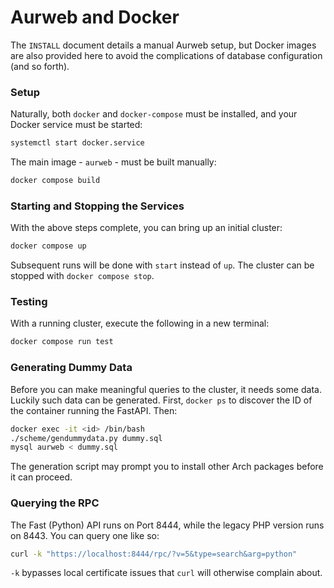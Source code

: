 # Aurweb and Docker

The `INSTALL` document details a manual Aurweb setup, but Docker images are also
provided here to avoid the complications of database configuration (and so
forth).

### Setup

Naturally, both `docker` and `docker-compose` must be installed, and your Docker
service must be started:

```sh
systemctl start docker.service
```

The main image - `aurweb` - must be built manually:

```sh
docker compose build
```

### Starting and Stopping the Services

With the above steps complete, you can bring up an initial cluster:

```sh
docker compose up
```

Subsequent runs will be done with `start` instead of `up`. The cluster can be
stopped with `docker compose stop`.

### Testing

With a running cluster, execute the following in a new terminal:

```sh
docker compose run test
```

### Generating Dummy Data

Before you can make meaningful queries to the cluster, it needs some data.
Luckily such data can be generated. First, `docker ps` to discover the ID of the
container running the FastAPI. Then:

```sh
docker exec -it <id> /bin/bash
./scheme/gendummydata.py dummy.sql
mysql aurweb < dummy.sql
```

The generation script may prompt you to install other Arch packages before it
can proceed.

### Querying the RPC

The Fast (Python) API runs on Port 8444, while the legacy PHP version runs
on 8443. You can query one like so:

```sh
curl -k "https://localhost:8444/rpc/?v=5&type=search&arg=python"
```

`-k` bypasses local certificate issues that `curl` will otherwise complain about.
